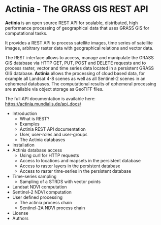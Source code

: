 Actinia - The GRASS GIS REST API
================================

**Actinia** is an open source REST API for scalable, distributed, high
performance processing of geographical data that uses GRASS GIS for
computational tasks.

It provides a REST API to process satellite images, time series of
satellite images, arbitrary raster data with geographical relations and
vector data.

The REST interface allows to access, manage and manipulate the GRASS GIS
database via HTTP GET, PUT, POST and DELETE requests and to process
raster, vector and time series data located in a persistent GRASS GIS
database. **Actinia** allows the processing of cloud based data, for
example all Landsat 4-8 scenes as well as all Sentinel-2 scenes in an
ephemeral databases. The computational results of ephemeral processing
are available via object storage as GeoTIFF files.

The full API documentation is available here: <https://actinia.mundialis.de/api_docs/>

* Introduction
    * What is REST?
    * Examples
    * Actinia REST API documentation
    * User, user-roles and user-groups
    * The Actinia databases 
* Installation
* Actinia database access
    * Using curl for HTTP requests 
    * Access to locations and mapsets in the persistent database 
    * Access to raster layers in the persistent database 
    * Access to raster time-series in the persistent database 
* Time-series sampling 
    * Sampling of a STRDS with vector points 
* Landsat NDVI computation 
* Sentinel-2 NDVI computation 
* User defined processing  
    * The actinia process chain 
    * Sentinel-2A NDVI process chain 
* License 
* Authors
